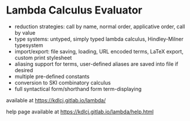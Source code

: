 # Lambda Calculus Evaluator

- reduction strategies: call by name, normal order, applicative order, call by value
- type systems: untyped, simply typed lambda calculus, Hindley-Milner typesystem
- import/export: file saving, loading, URL encoded terms, LaTeX export, custom print stylesheet
- aliasing support for terms, user-defined aliases are saved into file if desired 
- multiple pre-defined constants
- conversion to SKI combinatory calculus
- full syntactical form/shorthand form term-displaying

available at https://kdlcj.gitlab.io/lambda/

help page available at https://kdlcj.gitlab.io/lambda/help.html